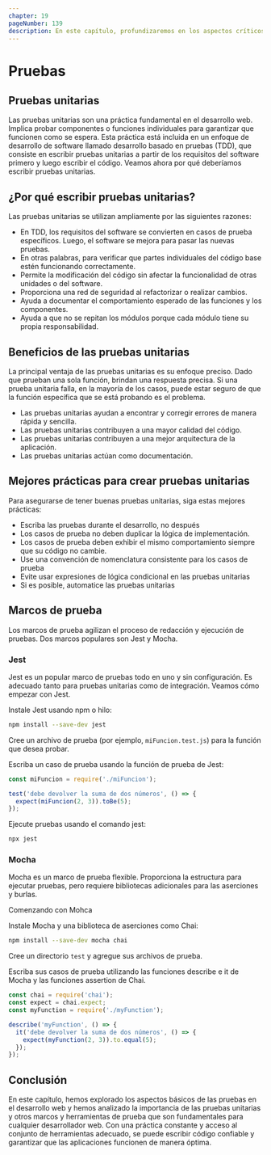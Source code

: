 ```yaml
---
chapter: 19
pageNumber: 139
description: En este capítulo, profundizaremos en los aspectos críticos de las pruebas en el desarrollo web. Estas habilidades son indispensables para garantizar la confiabilidad y funcionalidad de las aplicaciones web. Exploremos el mundo de las pruebas unitarias utilizando varias herramientas y marcos.
---
```


# Pruebas

## Pruebas unitarias

Las pruebas unitarias son una práctica fundamental en el desarrollo web. Implica probar componentes o funciones individuales para garantizar que funcionen como se espera. Esta práctica está incluida en un enfoque de desarrollo de software llamado desarrollo basado en pruebas (TDD), que consiste en escribir pruebas unitarias a partir de los requisitos del software primero y luego escribir el código. Veamos ahora por qué deberíamos escribir pruebas unitarias.

## ¿Por qué escribir pruebas unitarias?

Las pruebas unitarias se utilizan ampliamente por las siguientes razones:

- En TDD, los requisitos del software se convierten en casos de prueba específicos. Luego, el software se mejora para pasar las nuevas pruebas.
- En otras palabras, para verificar que partes individuales del código base estén funcionando correctamente.
- Permite la modificación del código sin afectar la funcionalidad de otras unidades o del software.
- Proporciona una red de seguridad al refactorizar o realizar cambios.
- Ayuda a documentar el comportamiento esperado de las funciones y los componentes.
- Ayuda a que no se repitan los módulos porque cada módulo tiene su propia responsabilidad.

## Beneficios de las pruebas unitarias

La principal ventaja de las pruebas unitarias es su enfoque preciso. Dado que prueban una sola función, brindan una respuesta precisa. Si una prueba unitaria falla, en la mayoría de los casos, puede estar seguro de que la función específica que se está probando es el problema.

- Las pruebas unitarias ayudan a encontrar y corregir errores de manera rápida y sencilla.
- Las pruebas unitarias contribuyen a una mayor calidad del código.
- Las pruebas unitarias contribuyen a una mejor arquitectura de la aplicación.
- Las pruebas unitarias actúan como documentación.

## Mejores prácticas para crear pruebas unitarias

Para asegurarse de tener buenas pruebas unitarias, siga estas mejores prácticas:

- Escriba las pruebas durante el desarrollo, no después
- Los casos de prueba no deben duplicar la lógica de implementación.
- Los casos de prueba deben exhibir el mismo comportamiento siempre que su código no cambie.
- Use una convención de nomenclatura consistente para los casos de prueba
- Evite usar expresiones de lógica condicional en las pruebas unitarias
- Si es posible, automatice las pruebas unitarias

## Marcos de prueba

Los marcos de prueba agilizan el proceso de redacción y ejecución de pruebas. Dos marcos populares son Jest y Mocha.

### Jest

Jest es un popular marco de pruebas todo en uno y sin configuración. Es adecuado tanto para pruebas unitarias como de integración. Veamos cómo empezar con Jest.

Instale Jest usando npm o hilo:

```sh
npm install --save-dev jest
```

Cree un archivo de prueba (por ejemplo, `miFuncion.test.js`) para la función que desea probar.

Escriba un caso de prueba usando la función de prueba de Jest:

```javascript
const miFuncion = require('./miFuncion');

test('debe devolver la suma de dos números', () => {
  expect(miFuncion(2, 3)).toBe(5);
});
```

Ejecute pruebas usando el comando jest:

```sh
npx jest
```

### Mocha

Mocha es un marco de prueba flexible. Proporciona la estructura para ejecutar pruebas, pero requiere bibliotecas adicionales para las aserciones y burlas.

Comenzando con Mohca

Instale Mocha y una biblioteca de aserciones como Chai:

```sh
npm install --save-dev mocha chai
```

Cree un directorio `test` y agregue sus archivos de prueba.

Escriba sus casos de prueba utilizando las funciones describe e it de Mocha y las funciones assertion de Chai.

```javascript
const chai = require('chai');
const expect = chai.expect;
const myFunction = require('./myFunction');

describe('myFunction', () => {
  it('debe devolver la suma de dos números', () => {
    expect(myFunction(2, 3)).to.equal(5);
  });
});
```

## Conclusión

En este capítulo, hemos explorado los aspectos básicos de las pruebas en el desarrollo web y hemos analizado la importancia de las pruebas unitarias y otros marcos y herramientas de prueba que son fundamentales para cualquier desarrollador web. Con una práctica constante y acceso al conjunto de herramientas adecuado, se puede escribir código confiable y garantizar que las aplicaciones funcionen de manera óptima.